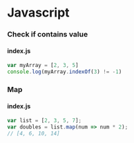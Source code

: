 # Javascript

### Check if contains value
#### index.js
```javascript
var myArray = [2, 3, 5]
console.log(myArray.indexOf(3) != -1)
```

### Map

#### index.js
```javascript
var list = [2, 3, 5, 7];
var doubles = list.map(num => num * 2);
// [4, 6, 10, 14]
```

